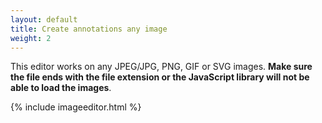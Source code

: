 ```yaml
---
layout: default
title: Create annotations any image
weight: 2
---
```

This editor works on any JPEG/JPG, PNG, GIF or SVG images.  **Make sure the file ends with the file extension or the JavaScript library will not be able to load the images**.

{% include imageeditor.html %}
